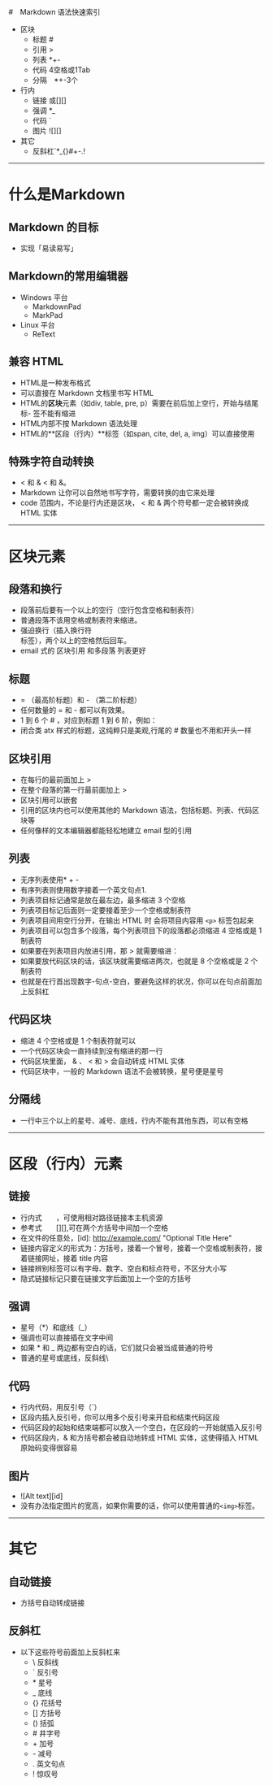 #　Markdown 语法快速索引

- 区块
    - 标题 #
    - 引用 >
    - 列表 *+-
    - 代码 4空格或1Tab
    - 分隔　*+-3个
- 行内
    - 链接 []("")或[][]  
    - 强调 *_
    - 代码 `
    - 图片 ![][]  
- 其它
    - 反斜杠\`*_{}[]()#+-.!

------------------------

# 什么是Markdown 
## Markdown 的目标

- 实现「易读易写」

## Markdown的常用编辑器
- Windows 平台
    - MarkdownPad
    - MarkPad
- Linux 平台
    - ReText

## 兼容 HTML
- HTML是一种发布格式
- 可以直接在 Markdown 文档里书写 HTML
- HTML的**区块**元素（如div, table, pre, p）需要在前后加上空行，开始与结尾标- 签不能有缩进
- HTML内部不按 Markdown 语法处理
- HTML的**区段（行内）**标签（如span, cite, del, a, img）可以直接使用

## 特殊字符自动转换
- < 和 &  &lt; 和 &amp;。
- Markdown 让你可以自然地书写字符，需要转换的由它来处理
- code 范围内，不论是行内还是区块， < 和 & 两个符号都一定会被转换成 HTML 实体

-------------------------------------

# 区块元素
## 段落和换行

- 段落前后要有一个以上的空行（空行包含空格和制表符）
- 普通段落不该用空格或制表符来缩进。
- 强迫换行（插入换行符 <br /> 标签），两个以上的空格然后回车。
- email 式的 区块引用 和多段落 列表更好

## 标题

- = （最高阶标题）和 - （第二阶标题）
- 任何数量的 = 和 - 都可以有效果。
- 1 到 6 个 # ，对应到标题 1 到 6 阶，例如：
- 闭合类 atx 样式的标题，这纯粹只是美观,行尾的 # 数量也不用和开头一样

## 区块引用

- 在每行的最前面加上 > 
- 在整个段落的第一行最前面加上 > 
- 区块引用可以嵌套
- 引用的区块内也可以使用其他的 Markdown 语法，包括标题、列表、代码区块等
- 任何像样的文本编辑器都能轻松地建立 email 型的引用

## 列表

- 无序列表使用* + -
- 有序列表则使用数字接着一个英文句点1. 
- 列表项目标记通常是放在最左边，最多缩进 3 个空格
- 列表项目标记后面则一定要接着至少一个空格或制表符
- 列表项目间用空行分开，在输出 HTML 时 会将项目内容用 `<p>` 标签包起来
- 列表项目可以包含多个段落，每个列表项目下的段落都必须缩进 4 空格或是 1 制表符
- 如果要在列表项目内放进引用，那 > 就需要缩进：
- 如果要放代码区块的话，该区块就需要缩进两次，也就是 8 个空格或是 2 个制表符
- 也就是在行首出现数字-句点-空白，要避免这样的状况，你可以在句点前面加上反斜杠

## 代码区块

- 缩进 4 个空格或是 1 个制表符就可以
- 一个代码区块会一直持续到没有缩进的那一行
- 代码区块里面， & 、 < 和 > 会自动转成 HTML 实体
- 代码区块中，一般的 Markdown 语法不会被转换，星号便是星号

## 分隔线

- 一行中三个以上的星号、减号、底线，行内不能有其他东西，可以有空格

---------------------------------------

# 区段（行内）元素
## 链接

- 行内式　　[]("")，可使用相对路径链接本主机资源  
- 参考式　　[][],可在两个方括号中间加一个空格  
- 在文件的任意处，[id]: http://example.com/  "Optional Title Here"
- 链接内容定义的形式为：方括号，接着一个冒号，接着一个空格或制表符，接着链接网址，接着 title 内容
- 链接辨别标签可以有字母、数字、空白和标点符号，不区分大小写
- 隐式链接标记只要在链接文字后面加上一个空的方括号

## 强调

- 星号（*）和底线（_）
- 强调也可以直接插在文字中间
- 如果 * 和 _ 两边都有空白的话，它们就只会被当成普通的符号
- 普通的星号或底线，反斜线\

## 代码

- 行内代码，用反引号（`）
- 区段内插入反引号，你可以用多个反引号来开启和结束代码区段
- 代码区段的起始和结束端都可以放入一个空白，在区段的一开始就插入反引号
- 代码区段内，& 和方括号都会被自动地转成 HTML 实体，这使得插入 HTML 原始码变得很容易

## 图片

- ![Alt text][id]
- 没有办法指定图片的宽高，如果你需要的话，你可以使用普通的`<img>`标签。

---------------------------------------------------------------
# 其它
## 自动链接

- 方括号自动转成链接


## 反斜杠

- 以下这些符号前面加上反斜杠来
    - \   反斜线
    - `   反引号
    - \*   星号
    - _   底线
    - {}  花括号
    - []  方括号
    - ()  括弧
    - \#   井字号
    - \+   加号
    - \-   减号
    - .   英文句点
    - !   惊叹号
